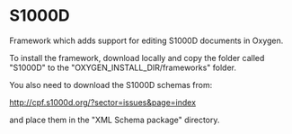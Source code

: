 S1000D
======

Framework which adds support for editing S1000D documents in Oxygen.

To install the framework, download locally and copy the folder called "S1000D" to the "OXYGEN_INSTALL_DIR/frameworks" folder.

You also need to download the S1000D schemas from:

http://cpf.s1000d.org/?sector=issues&page=index

and place them in the "XML Schema package" directory.
